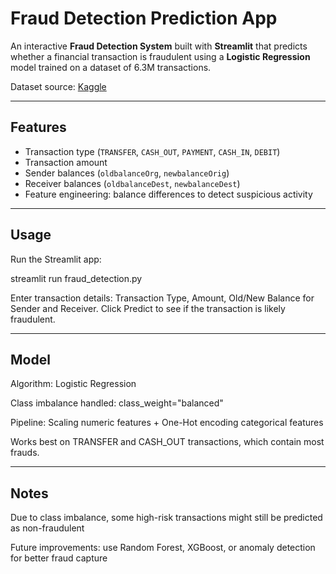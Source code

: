 # Fraud Detection Prediction App

An interactive **Fraud Detection System** built with **Streamlit** that predicts whether a financial transaction is fraudulent using a **Logistic Regression** model trained on a dataset of 6.3M transactions.

Dataset source: [Kaggle](https://www.kaggle.com/datasets/amanalisiddiqui/fraud-detection-dataset?resource=download)

---

## Features

- Transaction type (`TRANSFER`, `CASH_OUT`, `PAYMENT`, `CASH_IN`, `DEBIT`)
- Transaction amount
- Sender balances (`oldbalanceOrg`, `newbalanceOrig`)
- Receiver balances (`oldbalanceDest`, `newbalanceDest`)
- Feature engineering: balance differences to detect suspicious activity
---

## Usage

Run the Streamlit app:

streamlit run fraud_detection.py


Enter transaction details: Transaction Type, Amount, Old/New Balance for Sender and Receiver. Click Predict to see if the transaction is likely fraudulent.

---

## Model

Algorithm: Logistic Regression

Class imbalance handled: class_weight="balanced"

Pipeline: Scaling numeric features + One-Hot encoding categorical features

Works best on TRANSFER and CASH_OUT transactions, which contain most frauds.

---

## Notes

Due to class imbalance, some high-risk transactions might still be predicted as non-fraudulent

Future improvements: use Random Forest, XGBoost, or anomaly detection for better fraud capture
